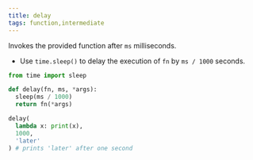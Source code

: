 ```yaml
---
title: delay
tags: function,intermediate
---
```


Invokes the provided function after `ms` milliseconds.

- Use `time.sleep()` to delay the execution of `fn` by `ms / 1000` seconds.

```py
from time import sleep

def delay(fn, ms, *args):
  sleep(ms / 1000)
  return fn(*args)
```

```py
delay(
  lambda x: print(x),
  1000,
  'later'
) # prints 'later' after one second
```
